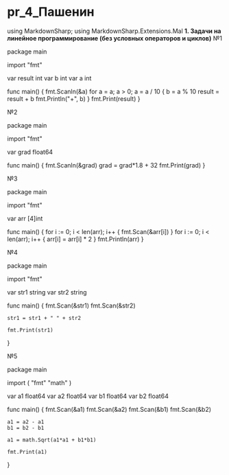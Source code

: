 # pr_4_Пашенин
using MarkdownSharp;
using MarkdownSharp.Extensions.Mal
**1. Задачи на линейное программирование (без условных операторов и циклов)**
№1

package main

import "fmt"

var result int
var b int
var a int

func main() {
	fmt.Scanln(&a)
	for a = a; a > 0; a = a / 10 {
		b = a % 10
		result = result + b
		fmt.Println("+", b)
	}
	fmt.Print(result)
}

№2

package main

import "fmt"

var grad float64

func main() {
	fmt.Scanln(&grad)
	grad = grad*1.8 + 32
	fmt.Print(grad)
}

№3

package main

import "fmt"

var arr [4]int

func main() {
	for i := 0; i < len(arr); i++ {
		fmt.Scan(&arr[i])
	}
	for i := 0; i < len(arr); i++ {
		arr[i] = arr[i] * 2
	}
	fmt.Println(arr)
}

№4

package main

import "fmt"

var str1 string
var str2 string

func main() {
	fmt.Scan(&str1)
	fmt.Scan(&str2)

	str1 = str1 + " " + str2

	fmt.Print(str1)
}

№5 

package main

import (
	"fmt"
	"math"
)

var a1 float64
var a2 float64
var b1 float64
var b2 float64

func main() {
	fmt.Scan(&a1)
	fmt.Scan(&a2)
	fmt.Scan(&b1)
	fmt.Scan(&b2)

	a1 = a2 - a1
	b1 = b2 - b1

	a1 = math.Sqrt(a1*a1 + b1*b1)

	fmt.Print(a1)
}
